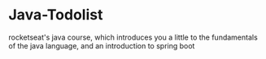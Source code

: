 # Java-Todolist
rocketseat's java course, which introduces you a little to the fundamentals of the java language, and an introduction to spring boot
